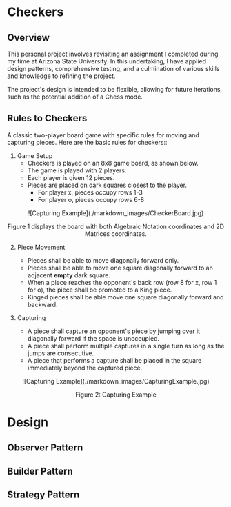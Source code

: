 # Checkers
## Overview
This personal project involves revisiting an assignment I completed during my time at Arizona State University. In this undertaking, I have applied design patterns, comprehensive testing, and a culmination of various skills and knowledge to refining the project.

The project's design is intended to be flexible, allowing for future iterations, such as the potential addition of a Chess mode.

## Rules to Checkers
A classic two-player board game with specific rules for moving and capturing pieces. Here are the basic rules for checkers::
1. Game Setup
    - Checkers is played on an 8x8 game board, as shown below.
    - The game is played with 2 players.
    - Each player is given 12 pieces.
    - Pieces are placed on dark squares closest to the player.
      - For player x, pieces occupy rows 1-3
      - For player o, pieces occupy rows 6-8

<div style="text-align:center">
  ![Capturing Example](./markdown_images/CheckerBoard.jpg)
  <p>Figure 1 displays the board with both Algebraic Notation coordinates and 2D Matrices coordinates.</p>
</div>


2. Piece Movement
    - Pieces shall be able to move diagonally forward only.
    - Pieces shall be able to move one square diagonally forward to an adjacent <b>empty</b> dark square.
    - When a piece reaches the opponent's back row (row 8 for x, row 1 for o), the piece shall be promoted to a King piece.
    - Kinged pieces shall be able move one square diagonally forward and backward.

3. Capturing
    - A piece shall capture an opponent's piece by jumping over it diagonally forward if the space is unoccupied.
    - A piece shall perform multiple captures in a single turn as long as the jumps are consecutive.
    - A piece that performs a capture shall be placed in the square immediately beyond the captured piece.

<div style="text-align:center">
  ![Capturing Example](./markdown_images/CapturingExample.jpg)
  <p>Figure 2: Capturing Example</p>
</div>


# Design
## Observer Pattern

## Builder Pattern

## Strategy Pattern